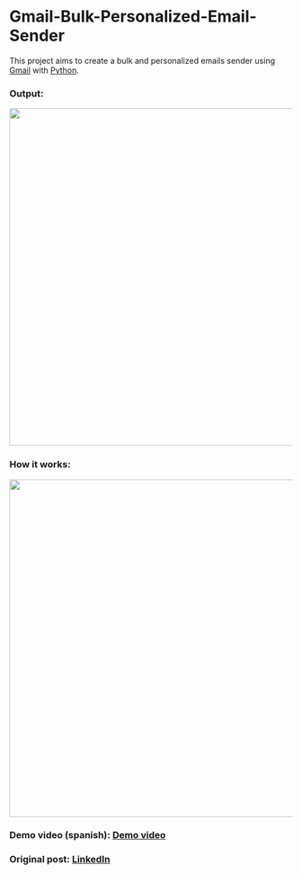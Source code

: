 # Gmail-Bulk-Personalized-Email-Sender
This project aims to create a bulk and personalized emails sender using [Gmail](https://mail.google.com/) with [Python](https://www.python.org/).

### Output:
<img src="https://user-images.githubusercontent.com/64377961/206591685-98ac05e0-bc96-4c5e-9963-c512eee24442.png" width="600" height="600">

### How it works:
<img src="https://user-images.githubusercontent.com/64377961/206592276-3d108d3c-a2a9-4ba4-9fdd-26d001da04df.png" width="600" height="600">

### Demo video (spanish): [Demo video](https://vm.tiktok.com/ZMFbCLu2q)

### Original post: [LinkedIn](https://www.linkedin.com/feed/update/urn:li:activity:7006648503217082368/)

